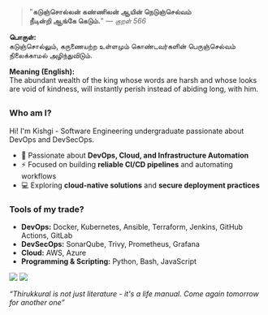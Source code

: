 <div align="left">

> "**கடுஞ்சொல்லன் கண்ணிலன் ஆயின் நெடுஞ்செல்வம்**  
> **நீடின்றி ஆங்கே கெடும்.**" — *குறள் 566*

</div>

**பொருள்:**  
கடுஞ்சொல்லும், கருணையற்ற உள்ளமும் கொண்டவர்களின் பெருஞ்செல்வம் நிலைக்காமல் அழிந்துவிடும்.

**Meaning (English):**  
The abundant wealth of the king whose words are harsh and whose looks are void of kindness, will instantly perish instead of abiding long, with him.


## 
### Who am I?
Hi! I'm Kishgi - Software Engineering undergraduate passionate about DevOps and DevSecOps.  
- 🔧 Passionate about **DevOps, Cloud, and Infrastructure Automation**  
- ⚡ Focused on building **reliable CI/CD pipelines** and automating workflows   
- 💻 Exploring **cloud-native solutions** and **secure deployment practices** 

### Tools of my trade?
- **DevOps:** Docker, Kubernetes, Ansible, Terraform, Jenkins, GitHub Actions, GitLab 
- **DevSecOps:** SonarQube, Trivy, Prometheus, Grafana 
- **Cloud:** AWS, Azure
- **Programming & Scripting:** Python, Bash, JavaScript  


[![](https://img.shields.io/badge/linkedin-0a66c2)](http://linkedin.com/in/kishgi) [![](https://img.shields.io/badge/portfolio-8A2BE2)](http://kishgi.vercel.app)

</pre>

*“Thirukkural is not just literature - it's a life manual. Come again tomorrow for another one”*
